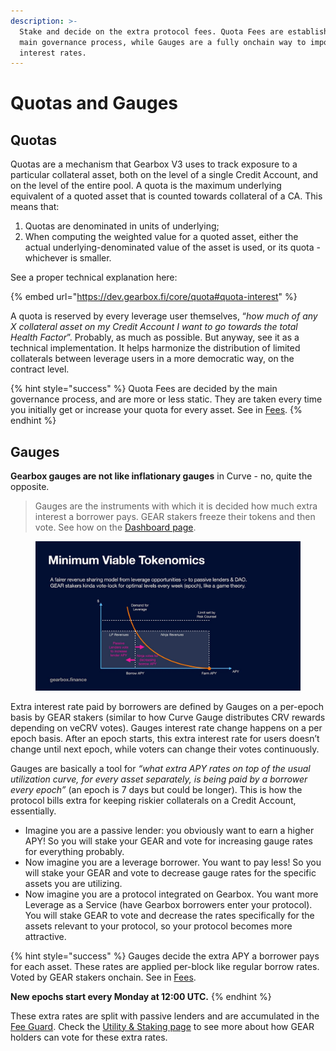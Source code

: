 ```yaml
---
description: >-
  Stake and decide on the extra protocol fees. Quota Fees are established by the
  main governance process, while Gauges are a fully onchain way to impose extra
  interest rates.
---
```


# Quotas and Gauges

## Quotas

Quotas are a mechanism that Gearbox V3 uses to track exposure to a particular collateral asset, both on the level of a single Credit Account, and on the level of the entire pool. A quota is the maximum underlying equivalent of a quoted asset that is counted towards collateral of a CA. This means that:

1. Quotas are denominated in units of underlying;
2. When computing the weighted value for a quoted asset, either the actual underlying-denominated value of the asset is used, or its quota - whichever is smaller.

See a proper technical explanation here:

{% embed url="https://dev.gearbox.fi/core/quota#quota-interest" %}

A quota is reserved by every leverage user themselves, “_how much of any X collateral asset on my Credit Account I want to go towards the total Health Factor_”. Probably, as much as possible. But anyway, see it as a technical implementation. It helps harmonize the distribution of limited collaterals between leverage users in a more democratic way, on the contract level.

{% hint style="success" %}
Quota Fees are decided by the main governance process, and are more or less static. They are taken every time you initially get or increase your quota for every asset. See in [Fees](../../overview/protocol-fees.md#quota-fee).
{% endhint %}

## G**auges**

**Gearbox gauges are not like inflationary gauges** in Curve - no, quite the opposite.&#x20;

> Gauges are the instruments with which it is decided how much extra interest a borrower pays. GEAR stakers freeze their tokens and then vote. See how on the [Dashboard page](dashboard-gauge-voting.md).

<figure><img src="../../.gitbook/assets/GEAR fair yield distribution.jpeg" alt=""><figcaption></figcaption></figure>

Extra interest rate paid by borrowers are defined by Gauges on a per-epoch basis by GEAR stakers (similar to how Curve Gauge distributes CRV rewards depending on veCRV votes). Gauges interest rate change happens on a per epoch basis. After an epoch starts, this extra interest rate for users doesn’t change until next epoch, while voters can change their votes continuously.

Gauges are basically a tool for _“what extra APY rates on top of the usual utilization curve, for every asset separately, is being paid by a borrower every epoch”_ (an epoch is 7 days but could be longer). This is how the protocol bills extra for keeping riskier collaterals on a Credit Account, essentially.&#x20;

* Imagine you are a passive lender: you obviously want to earn a higher APY! So you will stake your GEAR and vote for increasing gauge rates for everything probably.
* Now imagine you are a leverage borrower. You want to pay less! So you will stake your GEAR and vote to decrease gauge rates for the specific assets you are utilizing.
* Now imagine you are a protocol integrated on Gearbox. You want more Leverage as a Service (have Gearbox borrowers enter your protocol). You will stake GEAR to vote and decrease the rates specifically for the assets relevant to your protocol, so your protocol becomes more attractive.&#x20;

{% hint style="success" %}
Gauges decide the extra APY a borrower pays for each asset. These rates are applied per-block like regular borrow rates. Voted by GEAR stakers onchain. See in [Fees](../../overview/protocol-fees.md).

**New epochs start every Monday at 12:00 UTC.**
{% endhint %}

These extra rates are split with passive lenders and are accumulated in the [Fee Guard](../setup/guards-multisigs.md#fee-temporary-guard-5-10). Check the [Utility & Staking page](../../gear-token/utility-and-staking.md) to see more about how GEAR holders can vote for these extra rates.
